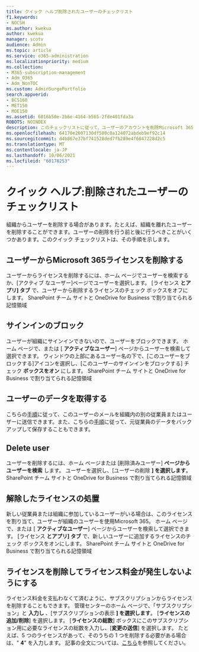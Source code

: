 ```yaml
---
title: クイック ヘルプ削除されたユーザーのチェックリスト
f1.keywords:
- NOCSH
ms.author: kwekua
author: kwekua
manager: scotv
audience: Admin
ms.topic: article
ms.service: o365-administration
ms.localizationpriority: medium
ms.collection:
- M365-subscription-management
- Adm_O365
- Adm_NonTOC
ms.custom: AdminSurgePortfolio
search.appverid:
- BCS160
- MET150
- MOE150
ms.assetid: 6016b50e-2b6e-4164-b565-2fde401fda3a
ROBOTS: NOINDEX
description: このチェックリストに従って、ユーザーのアカウントを削除Microsoft 365します。
ms.openlocfilehash: 64170e2607130df580c0a124072abdeb9ef92c14
ms.sourcegitcommit: d4b867e37bf741528ded7fb289e4f6847228d2c5
ms.translationtype: MT
ms.contentlocale: ja-JP
ms.lasthandoff: 10/06/2021
ms.locfileid: "60178253"
---
```

# <a name="quick-help-deleted-users-checklist"></a>クイック ヘルプ:削除されたユーザーのチェックリスト

組織からユーザーを削除する場合があります。たとえば、組織を離れたユーザーを削除することができます。ユーザーの削除を行う前と後に行うべきことがいくつかあります。このクイック チェックリストは、その手順を示します。
  
## <a name="remove-the-microsoft-365-license-from-the-user"></a>ユーザーからMicrosoft 365ライセンスを削除する

ユーザーからライセンスを削除するには、ホーム ページでユーザーを検索するか、[アクティブ なユーザー]ページでユーザーを選択します。 [ライセンス **とアプリ] タブ** で、ユーザーから削除するライセンスのチェック ボックスをオフにします。 SharePoint チーム サイトと OneDrive for Business で割り当てられる記憶領域
  
## <a name="block-sign-in"></a>サインインのブロック

ユーザーが組織にサインインできないので、ユーザーをブロックできます。 ホーム ページで、または [ **アクティブなユーザー**] ページからユーザーを検索して選択できます。 ウィンドウの上部にあるユーザー名の下で、[このユーザーをブロックする]アイコンを選択し、[このユーザーのサインインをブロックする] チェック **ボックスをオン** にします。 SharePoint チーム サイトと OneDrive for Business で割り当てられる記憶領域
  
## <a name="get-their-data"></a>ユーザーのデータを取得する

こちらの[手順](../add-users/remove-former-employee.md)に従って、このユーザーのメールを組織内の別の従業員またはユーザーに送信できます。また、こちらの[手順](../add-users/get-access-to-and-back-up-a-former-user-s-data.md)に従って、元従業員のデータをバックアップして保存することもできます。
  
## <a name="delete-user"></a>Delete user

ユーザーを削除するには、ホーム ページまたは [削除済みユーザー] **ページからユーザーを検索** します。 ユーザーを選択し、[ユーザーの削除 **] を選択します**。 SharePoint チーム サイトと OneDrive for Business で割り当てられる記憶領域
  
## <a name="what-to-do-with-the-unassigned-license"></a>解除したライセンスの処置

新しい従業員または組織に参加しているユーザーがいる場合は、このライセンスを割り当て、ユーザーが組織のユーザーを使用Microsoft 365。 ホーム ページで、または [ **アクティブなユーザー**] ページからユーザーを検索して選択できます。 [ライセンス **とアプリ] タブ** で、新しいユーザーに追加するライセンスのチェック ボックスをオンにします。 SharePoint チーム サイトと OneDrive for Business で割り当てられる記憶領域
  
## <a name="remove-license-so-you-dont-have-to-pay-for-it"></a>ライセンスを削除してライセンス料金が発生しないようにする

ライセンス料金を支払わなくて済むように、サブスクリプションからライセンスを削除することもできます。 管理センターのホーム ページで、「サブスクリプション」と **入力し** 、[サブスクリプションの表示 **] を選択します**。 [**ライセンスの追加/削除**] を選択します。 [**ライセンスの総数**] ボックスにこのサブスクリプション用に必要なライセンスの総数を入力し、[**変更の送信**] を選択します。 たとえば、5 つのライセンスがあって、そのうちの 1 つを削除する必要がある場合は、" **4**" を入力します。 記事の全文については、[こちら](../../commerce/licenses/buy-licenses.md)を参照してください。